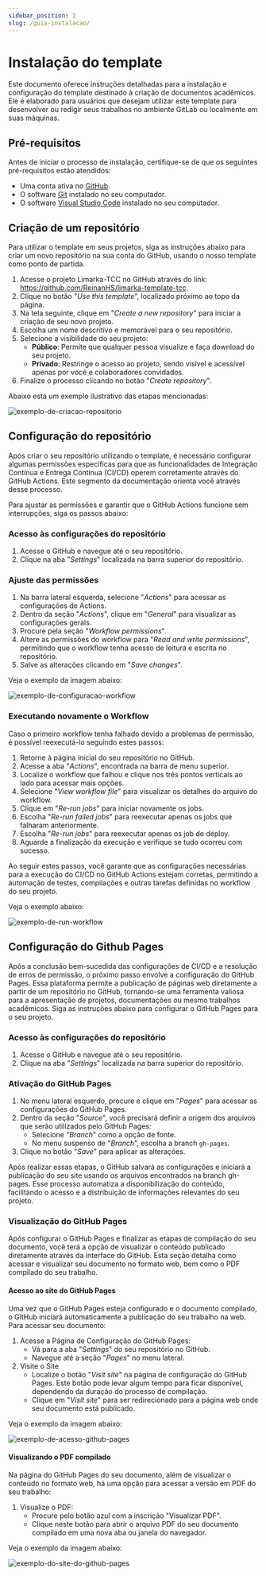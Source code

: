 ```yaml
---
sidebar_position: 1
slug: /guia-instalacao/
---
```


# Instalação do template

Este documento oferece instruções detalhadas para a instalação e configuração do template destinado à criação de documentos acadêmicos. Ele é elaborado para usuários que desejam utilizar este template para desenvolver ou redigir seus trabalhos no ambiente GitLab ou localmente em suas máquinas.

## Pré-requisitos

Antes de iniciar o processo de instalação, certifique-se de que os seguintes pré-requisitos estão atendidos:

- Uma conta ativa no [GitHub](https://github.com/).
- O software [Git](https://git-scm.com/) instalado no seu computador.
- O software [Visual Studio Code](https://code.visualstudio.com/) instalado no seu computador.

## Criação de um repositório

Para utilizar o template em seus projetos, siga as instruções abaixo para criar um novo repositório na sua conta do GitHub, usando o nosso template como ponto de partida.

1. Acesse o projeto Limarka-TCC no GitHub através do link: https://github.com/ReinanHS/limarka-template-tcc.
1. Clique no botão "*Use this template*", localizado próximo ao topo da página.
1. Na tela seguinte, clique em "*Create a new repository*" para iniciar a criação de seu novo projeto.
1. Escolha um nome descritivo e memorável para o seu repositório.
1. Selecione a visibilidade do seu projeto:
    - **Público**: Permite que qualquer pessoa visualize e faça download do seu projeto.
    - **Privado**: Restringe o acesso ao projeto, sendo visível e acessível apenas por você e colaboradores convidados.
1. Finalize o processo clicando no botão "*Create repository*". 

Abaixo está um exemplo ilustrativo das etapas mencionadas:

![exemplo-de-criacao-repositorio](../assets/img/exemplo-de-criacao-repositorio.gif)

## Configuração do repositório

Após criar o seu repositório utilizando o template, é necessário configurar algumas permissões específicas para que as funcionalidades de Integração Contínua e Entrega Contínua (CI/CD) operem corretamente através do GitHub Actions. Este segmento da documentação orienta você através desse processo.

Para ajustar as permissões e garantir que o GitHub Actions funcione sem interrupções, siga os passos abaixo:

### Acesso às configurações do repositório

1. Acesse o GitHub e navegue até o seu repositório.
1. Clique na aba "*Settings*" localizada na barra superior do repositório.

### Ajuste das permissões

1. Na barra lateral esquerda, selecione "*Actions*" para acessar as configurações de Actions.
1. Dentro da seção "*Actions*", clique em "*General*" para visualizar as configurações gerais.
1. Procure pela seção "*Workflow permissions*".
1. Altere as permissões do workflow para "*Read and write permissions*", permitindo que o workflow tenha acesso de leitura e escrita no repositório.
1. Salve as alterações clicando em "*Save changes*".

Veja o exemplo da imagem abaixo:

![exemplo-de-configuracao-workflow](../assets/img/exemplo-de-configuracao-workflow.png)

### Executando novamente o Workflow

Caso o primeiro workflow tenha falhado devido a problemas de permissão, é possível reexecutá-lo seguindo estes passos:

1. Retorne à página inicial do seu repositório no GitHub.
1. Acesse a aba "*Actions*", encontrada na barra de menu superior.
1. Localize o workflow que falhou e clique nos três pontos verticais ao lado para acessar mais opções.
1. Selecione "*View workflow file*" para visualizar os detalhes do arquivo do workflow.
1. Clique em "*Re-run jobs*" para iniciar novamente os jobs.
1. Escolha "*Re-run failed jobs*" para reexecutar apenas os jobs que falharam anteriormente.
1. Escolha "*Re-run jobs*" para reexecutar apenas os job de deploy.
1. Aguarde a finalização da execução e verifique se tudo ocorreu com sucesso.

Ao seguir estes passos, você garante que as configurações necessárias para a execução do CI/CD no GitHub Actions estejam corretas, permitindo a automação de testes, compilações e outras tarefas definidas no workflow do seu projeto.

Veja o exemplo abaixo:

![exemplo-de-run-workflow](../assets/img/exemplo-de-run-workflow.gif)

## Configuração do Github Pages

Após a conclusão bem-sucedida das configurações de CI/CD e a resolução de erros de permissão, o próximo passo envolve a configuração do GitHub Pages. Essa plataforma permite a publicação de páginas web diretamente a partir de um repositório no GitHub, tornando-se uma ferramenta valiosa para a apresentação de projetos, documentações ou mesmo trabalhos acadêmicos. Siga as instruções abaixo para configurar o GitHub Pages para o seu projeto.

### Acesso às configurações do repositório

1. Acesse o GitHub e navegue até o seu repositório.
1. Clique na aba "*Settings*" localizada na barra superior do repositório.

### Ativação do GitHub Pages

1. No menu lateral esquerdo, procure e clique em "*Pages*" para acessar as configurações do GitHub Pages.
1. Dentro da seção "*Source*", você precisará definir a origem dos arquivos que serão utilizados pelo GitHub Pages:
   - Selecione "*Branch*" como a opção de fonte.
   - No menu suspenso de "*Branch*", escolha a branch `gh-pages`.
1. Clique no botão "*Save*" para aplicar as alterações.

Após realizar essas etapas, o GitHub salvará as configurações e iniciará a publicação do seu site usando os arquivos encontrados na branch gh-pages. Esse processo automatiza a disponibilização do conteúdo, facilitando o acesso e a distribuição de informações relevantes do seu projeto.

### Visualização do GitHub Pages

Após configurar o GitHub Pages e finalizar as etapas de compilação do seu documento, você terá a opção de visualizar o conteúdo publicado diretamente através da interface do GitHub. Esta seção detalha como acessar e visualizar seu documento no formato web, bem como o PDF compilado do seu trabalho.

#### Acesso ao site do GitHub Pages

Uma vez que o GitHub Pages esteja configurado e o documento compilado, o GitHub iniciará automaticamente a publicação do seu trabalho na web. Para acessar seu documento:

1. Acesse a Página de Configuração do GitHub Pages:
   - Vá para a aba "*Settings*" do seu repositório no GitHub.
   - Navegue até a seção "*Pages*" no menu lateral.
1. Visite o Site
   - Localize o botão "*Visit site*" na página de configuração do GitHub Pages. Este botão pode levar algum tempo para ficar disponível, dependendo da duração do processo de compilação.
   - Clique em "*Visit site*" para ser redirecionado para a página web onde seu documento está publicado.

Veja o exemplo da imagem abaixo:

![exemplo-de-acesso-github-pages](../assets/img/exemplo-de-acesso-github-pages.png)

#### Visualizando o PDF compilado

Na página do GitHub Pages do seu documento, além de visualizar o conteúdo no formato web, há uma opção para acessar a versão em PDF do seu trabalho:

1. Visualize o PDF:
   - Procure pelo botão azul com a inscrição "Visualizar PDF".
   - Clique neste botão para abrir o arquivo PDF do seu documento compilado em uma nova aba ou janela do navegador.

Veja o exemplo da imagem abaixo:

![exemplo-do-site-do-github-pages](../assets/img/exemplo-do-site-do-github-pages.png)
